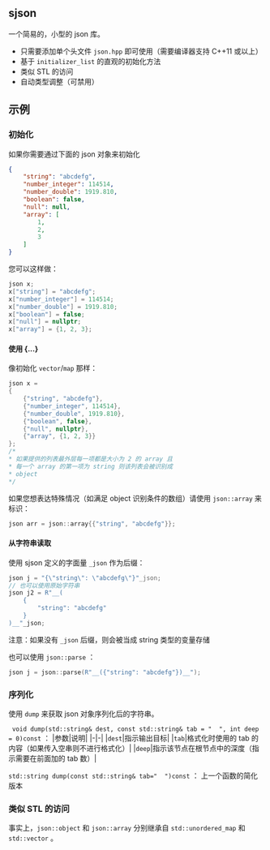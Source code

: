 ## sjson
 一个简易的，小型的 json 库。

 - 只需要添加单个头文件 `json.hpp` 即可使用（需要编译器支持 C++11 或以上）
 - 基于 `initializer_list` 的直观的初始化方法
 - 类似 STL 的访问
 - 自动类型调整（可禁用）

## 示例

### 初始化

如果你需要通过下面的 json 对象来初始化

```json
{
    "string": "abcdefg",
    "number_integer": 114514,
    "number_double": 1919.810,
    "boolean": false,
    "null": null,
    "array": [
        1,
        2,
        3
    ]
}
```

您可以这样做：

```c++
json x;
x["string"] = "abcdefg";
x["number_integer"] = 114514;
x["number_double"] = 1919.810;
x["boolean"] = false;
x["null"] = nullptr;
x["array"] = {1, 2, 3};
```

#### 使用 \{...}

像初始化 `vector`/`map` 那样：

```c++
json x =
{
    {"string", "abcdefg"},
    {"number_integer", 114514},
    {"number_double", 1919.810},
    {"boolean", false},
    {"null", nullptr},
    {"array", {1, 2, 3}}
};
/*
* 如果提供的列表最外层每一项都是大小为 2 的 array 且
* 每一个 array 的第一项为 string 则该列表会被识别成
* object
*/
```

如果您想表达特殊情况（如满足 object 识别条件的数组）请使用 `json::array` 来标识：
```c++
json arr = json::array{{"string", "abcdefg"}};
```

#### 从字符串读取

使用 sjson 定义的字面量 `_json` 作为后缀：
```c++
json j = "{\"string\": \"abcdefg\"}"_json;
// 也可以使用原始字符串
json j2 = R"__(
    {
        "string": "abcdefg"
    }
)__"_json;
```
注意：如果没有 `_json` 后缀，则会被当成 string 类型的变量存储

也可以使用 `json::parse` ：

```c++
json j = json::parse(R"__({"string": "abcdefg"})__");
```

### 序列化

使用 `dump` 来获取 json 对象序列化后的字符串。

` void dump(std::string& dest, const std::string& tab = "  ", int deep = 0)const` ： 
|参数|说明|
|-|-|
|`dest`|指示输出目标|
|`tab`|格式化时使用的 tab 的内容（如果传入空串则不进行格式化）|
|`deep`|指示该节点在根节点中的深度（指示需要在前面加的 tab 数）|

`std::string dump(const std::string& tab="  ")const` ： 上一个函数的简化版本


### 类似 STL 的访问

事实上，`json::object` 和 `json::array` 分别继承自 `std::unordered_map` 和 `std::vector` 。

```c++

```